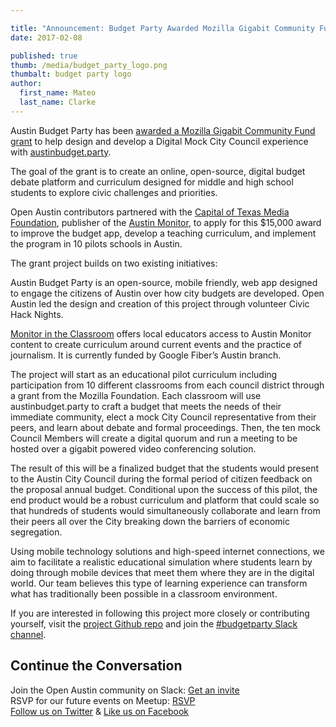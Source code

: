 ```yaml
---

title: "Announcement: Budget Party Awarded Mozilla Gigabit Community Fund Grant"
date: 2017-02-08

published: true
thumb: /media/budget_party_logo.png
thumbalt: budget party logo
author:
  first_name: Mateo
  last_name: Clarke
---
```


Austin Budget Party has been [awarded a Mozilla Gigabit Community Fund grant](https://learning.mozilla.org/blog/mozilla-awards-241000-to-explore-the-intersection-of-gigabit-technology-and-civics-robotics-farming-and-more) to help design and develop a Digital Mock City Council experience with [austinbudget.party](https://austinbudget.party/).

The goal of the grant is to create an online, open-source, digital budget debate platform and curriculum designed for middle and high school students to explore civic challenges and priorities.

Open Austin contributors partnered with the [Capital of Texas Media Foundation](https://www.cotmf.org/), publisher of the [Austin Monitor](http://www.austinmonitor.com/), to apply for this $15,000 award to improve the budget app, develop a teaching curriculum, and implement the program in 10 pilots schools in Austin.

The grant project builds on two existing initiatives:

Austin Budget Party is an open-source, mobile friendly, web app designed to engage the citizens of Austin over how city budgets are developed. Open Austin led the design and creation of this project through volunteer Civic Hack Nights.

[Monitor in the Classroom](https://www.cotmf.org/austinmonitorintheclassroom/) offers local educators access to Austin Monitor content to create curriculum around current events and the practice of journalism. It is currently funded by Google Fiber’s Austin branch.

The project will start as an educational pilot curriculum including participation from 10 different classrooms from each council district through a grant from the Mozilla Foundation. Each classroom will use austinbudget.party to craft a budget that meets the needs of their immediate community, elect a mock City Council representative from their peers, and learn about debate and formal proceedings. Then, the ten mock Council Members will create a digital quorum and run a meeting to be hosted over a gigabit powered video conferencing solution.

The result of this will be a finalized budget that the students would present to the Austin City Council during the formal period of citizen feedback on the proposal annual budget. Conditional upon the success of this pilot, the end product would be a robust curriculum and platform that could scale so that hundreds of students would simultaneously collaborate and learn from their peers all over the City breaking down the barriers of economic segregation.

Using mobile technology solutions and high-speed internet connections, we aim to facilitate a realistic educational simulation where students learn by doing through mobile devices that meet them where they are in the digital world. Our team believes this type of learning experience can transform what has traditionally been possible in a classroom environment.

If you are interested in following this project more closely or contributing yourself, visit the [project Github repo](https://github.com/open-austin/budgetparty) and join the [#budgetparty Slack channel](http://slack.open-austin.org/).


## Continue the Conversation

Join the Open Austin community on Slack: [Get an invite](http://slack.open-austin.org/)
<br />
RSVP for our future events on Meetup: [RSVP](http://www.meetup.com/Open-Austin/)
<br />
[Follow us on Twitter](https://twitter.com/openaustin?lang=en)
& [Like us on Facebook](https://www.facebook.com/Open-Austin-412390968837071/)
